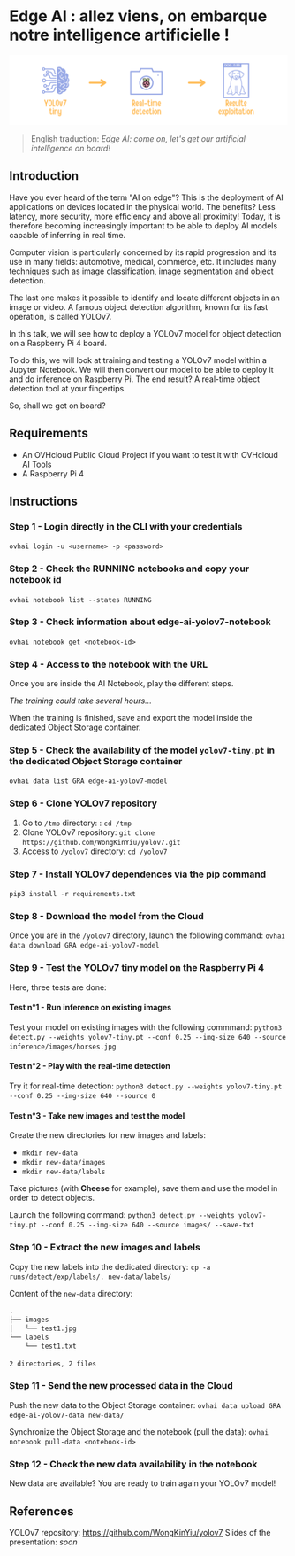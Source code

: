 # Edge AI : allez viens, on embarque notre intelligence artificielle !

![githubbanner](https://github.com/eleapttn/edge-ai-yolov7/blob/main/head-edge-ai.png)

> English traduction: *Edge AI: come on, let's get our artificial intelligence on board!*

## Introduction

Have you ever heard of the term "AI on edge"? This is the deployment of AI applications on devices located in the physical world. The benefits? Less latency, more security, more efficiency and above all proximity! Today, it is therefore becoming increasingly important to be able to deploy AI models capable of inferring in real time.

Computer vision is particularly concerned by its rapid progression and its use in many fields: automotive, medical, commerce, etc. It includes many techniques such as image classification, image segmentation and object detection.

The last one makes it possible to identify and locate different objects in an image or video. A famous object detection algorithm, known for its fast operation, is called YOLOv7.

In this talk, we will see how to deploy a YOLOv7 model for object detection on a Raspberry Pi 4 board.

To do this, we will look at training and testing a YOLOv7 model within a Jupyter Notebook. We will then convert our model to be able to deploy it and do inference on Raspberry Pi. The end result? A real-time object detection tool at your fingertips.

So, shall we get on board?

## Requirements

- An OVHcloud Public Cloud Project if you want to test it with OVHcloud AI Tools
- A Raspberry Pi 4

## Instructions

### Step 1 - Login directly in the CLI with your credentials

`ovhai login -u <username> -p <password>`

### Step 2 - Check the **RUNNING** notebooks and copy your notebook id

`ovhai notebook list --states RUNNING`

### Step 3 - Check information about **edge-ai-yolov7-notebook**

`ovhai notebook get <notebook-id>`

### Step 4 - Access to the notebook with the URL

Once you are inside the AI Notebook, play the different steps. 

*The training could take several hours...*

When the training is finished, save and export the model inside the dedicated Object Storage container.

### Step 5 - Check the availability of the model `yolov7-tiny.pt` in the dedicated Object Storage container

`ovhai data list GRA edge-ai-yolov7-model`

### Step 6 - Clone YOLOv7 repository

1. Go to `/tmp` directory: : `cd /tmp`
2. Clone YOLOv7 repository: `git clone https://github.com/WongKinYiu/yolov7.git`
3. Access to `/yolov7` directory: `cd /yolov7`

### Step 7 - Install YOLOv7 dependences via the pip command

`pip3 install -r requirements.txt`

### Step 8 - Download the model from the Cloud

Once you are in the `/yolov7` directory, launch the following command: `ovhai data download GRA edge-ai-yolov7-model`

### Step 9 - Test the YOLOv7 tiny model on the Raspberry Pi 4

Here, three tests are done:

#### Test n°1 - Run inference on existing images

Test your model on existing images with the following commmand: 
`python3 detect.py --weights yolov7-tiny.pt --conf 0.25 --img-size 640 --source inference/images/horses.jpg`

#### Test n°2 - Play with the real-time detection

Try it for real-time detection: 
`python3 detect.py --weights yolov7-tiny.pt --conf 0.25 --img-size 640 --source 0`

#### Test n°3 - Take new images and test the model

Create the new directories for new images and labels: 
- `mkdir new-data`
- `mkdir new-data/images`
- `mkdir new-data/labels`

Take pictures (with **Cheese** for example), save them and use the model in order to detect objects.

Launch the following command: 
`python3 detect.py --weights yolov7-tiny.pt --conf 0.25 --img-size 640 --source images/ --save-txt`

### Step 10 - Extract the new images and labels

Copy the new labels into the dedicated directory: `cp -a runs/detect/exp/labels/. new-data/labels/`

Content of the `new-data` directory:

```
.
├── images
│   └── test1.jpg
└── labels
    └── test1.txt

2 directories, 2 files
```

### Step 11 - Send the new processed data in the Cloud

Push the new data to the Object Storage container: `ovhai data upload GRA edge-ai-yolov7-data new-data/`

Synchronize the Object Storage and the notebook (pull the data): `ovhai notebook pull-data <notebook-id>`

### Step 12 - Check the new data availability in the notebook

New data are available? You are ready to train again your YOLOv7 model!

## References

YOLOv7 repository: https://github.com/WongKinYiu/yolov7
Slides of the presentation: *soon*
